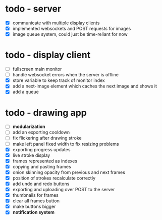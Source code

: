 # todo - server
- [x] communicate with multiple display clients
- [x] implemented websockets and POST requests for images
- [x] image queue system, could just be time-reliant for now

# todo - display client
- [ ] fullscreen main monitor
- [ ] handle websocket errors when the server is offline
- [x] store variable to keep track of monitor index
- [x] add a next-image element which caches the next image and shows it 
- [x] add a queue

# todo - drawing app
- [ ] **modularization**
- [ ] add an exporting cooldown
- [ ] fix flickering after drawing stroke
- [ ] make left panel fixed width to fix resizing problems
- [x] exporting progress updates
- [x] live stroke display
- [x] frames represented as indexes
- [x] copying and pasting frames
- [x] onion skinning opacity from previous and next frames
- [x] position of strokes recalculate correctly
- [x] add undo and redo buttons
- [x] exporting and uploading over POST to the server
- [x] thumbnails for frames
- [x] clear all frames button
- [x] make buttons bigger
- [x] **notification system**
